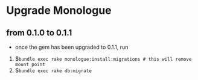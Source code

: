 # Upgrade Monologue

## from 0.1.0 to 0.1.1
 - once the gem has been upgraded to 0.1.1, run
 	
1. $`bundle exec rake monologue:install:migrations # this will remove mount point`
2. $`bundle exec rake db:migrate`